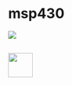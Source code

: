 # msp430

<a href="https://components101.com/sites/default/files/component_datasheet/MSP430-Datasheet.pdf"><img src="https://components101.com/sites/default/files/component_pin/MSP430-Launchpad-Pinout.jpg"  /></a>

##

<a href="https://www.mlab.vn/index.php?_route_=6724-hoc-msp430-voi-kit-msp430-launchpad-bai-5-uart.html"><img height="50" src="https://mlab.vn/image/data/Logo%20MLab.png"  /></a>
